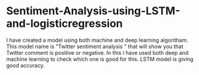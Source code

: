 # Sentiment-Analysis-using-LSTM-and-logisticregression
I have created a model using both machine and  deep learning algoritham. This model name is "Twitter sentiment analysis " that will show you that Twitter comment is positive or negative.  In this i have used both deep and machine learning to check which one is good for this. LSTM model is giving good accuracy.
